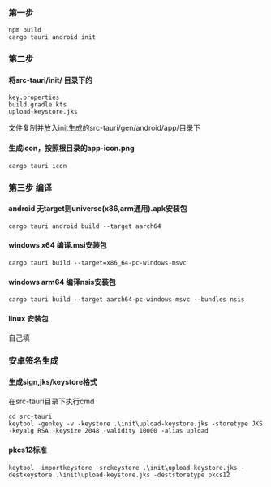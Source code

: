 ### 第一步
```npm i
npm build
cargo tauri android init
```

### 第二步
#### 将src-tauri/init/ 目录下的
```
key.properties
build.gradle.kts
upload-keystore.jks
```
文件复制并放入init生成的src-tauri/gen/android/app/目录下



#### 生成icon，按照根目录的app-icon.png

```
cargo tauri icon
```

### 第三步 编译
#### android 无target则universe(x86,arm通用).apk安装包
```
cargo tauri android build --target aarch64
```

#### windows x64 编译.msi安装包
```
cargo tauri build --target=x86_64-pc-windows-msvc
```

#### windows arm64 编译nsis安装包
```
cargo tauri build --target aarch64-pc-windows-msvc --bundles nsis
```

#### linux 安装包
自己填


### 安卓签名生成
#### 生成sign,jks/keystore格式
在src-tauri目录下执行cmd
```
cd src-tauri
keytool -genkey -v -keystore .\init\upload-keystore.jks -storetype JKS -keyalg RSA -keysize 2048 -validity 10000 -alias upload
```

#### pkcs12标准
```
keytool -importkeystore -srckeystore .\init\upload-keystore.jks -destkeystore .\init\upload-keystore.jks -deststoretype pkcs12
```
